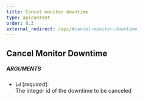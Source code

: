 ```yaml
---
title: Cancel monitor downtime
type: apicontent
order: 8.3
external_redirect: /api/#cancel-monitor-downtime
---
```


## Cancel Monitor Downtime
##### ARGUMENTS
* `id` [*required*]:  
    The integer id of the downtime to be canceled